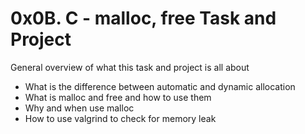 

#	0x0B. C - malloc, free Task and Project

General overview of what this task and project is all about

   * What is the difference between automatic and dynamic allocation
   * What is malloc and free and how to use them
   * Why and when use malloc
   * How to use valgrind to check for memory leak

